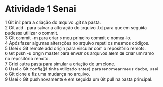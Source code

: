 # Atividade 1 Senai
1 Git init para a criação do arquivo .git na pasta.\
2 Git add . para salvar a alteração do arquivo .txt para que em seguida pudesse utilizar o commit.\
3 Git commit -m para criar o meu primeiro commit e nomea-lo.\
4 Após fazer algumas alterações no arquivo repeti os mesmos códigos.\
5 Usei o Git remote add origin para vincular com o repositório remoto.\
6 Git push -u origin master para enviar os arquivos além de criar um ramo no repositório remoto.\
7 Criei outra pasta para simular a criação de um clone.\
8 Usei o Git config(já tinha utilizado antes) para renomear meus dados, usei o Git clone e fiz uma mudança no arquivo.\
9 Usei o Git push novamente e em seguida um Git pull na pasta principal.

